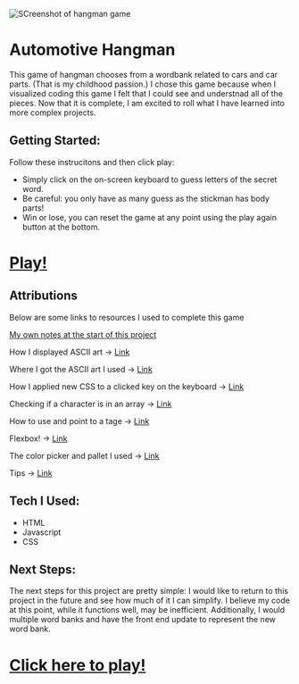 
![SCreenshot of hangman game](https://github.com/arielwin/images-for-readme/assets/73318515/06c74155-225b-43cb-97ea-186a9fdcccb9)


# Automotive Hangman 

This game of hangman chooses from a wordbank related to cars and car parts. (That is my childhood passion.) I chose this game because when I visualized coding this game I felt that I could see and understnad all of the pieces. Now that it is complete, I am excited to roll what I have learned into more complex projects.

## Getting Started:

Follow these instrucitons and then click play: 
 - Simply click on the on-screen keyboard to guess letters of the secret word. 
 - Be careful: you only have as many guess as the stickman has body parts! 
 - Win or lose, you can reset the game at any point using the play again button at the bottom.


# [Play!](https://arielwin.github.io/hangman-browser-game/) 

## Attributions 
Below are some links to resources I used to complete this game
   
[My own notes at the start of this project](https://github.com/arielwin/hangman-browser-game/blob/main/notes.md)

How I displayed ASCII art ->
    [Link](https://www.html.am/tags/html-pre-tag.cfm#:~:text=The%20element%20can%20be,tact%2C%20and%20without%20word%20wrap.)

Where I got the ASCII art I used ->
    [Link](https://github.com/juliedlevine/Hangman-ascii/blob/master/hangman.js)

How I applied new CSS to a clicked key on the keyboard
    -> [Link](https://developer.mozilla.org/en-US/docs/Web/API/Element/classList)

Checking if a character is in an array
    -> [Link](https://stackoverflow.com/questions/38406941/underscore-js-to-check-if-element-in-array-exists)
    
How to use and point to a <span> tage
    -> [Link](https://www.w3schools.com/tags/tag_span.asp)

Flexbox!
    -> [Link](https://css-tricks.com/snippets/css/a-guide-to-flexbox/#aa-examples)

The color picker and pallet I used
    -> [Link](https://coolors.co/0c120c-2a9d8f-e9c46a-f4a261-e76f51)
    
Tips
    -> [Link](https://www.w3.org/TR/WCAG20/)

## Tech I Used:

 - HTML
 - Javascript
 - CSS

## Next Steps:

The next steps for this project are pretty simple: I would like to return to this project in the future and see how much of it I can simplify. I believe my code at this point, while it functions well, may be inefficient. Additionally, I would multiple word banks and have the front end update to represent the new word bank.

# [Click here to play!](https://arielwin.github.io/hangman-browser-game/)

